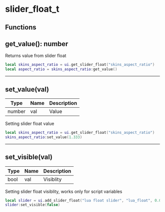 # slider_float_t

## Functions

## **get_value()**: number

Returns value from slider float
```lua
local skins_aspect_ratio = ui.get_slider_float("skins_aspect_ratio")
local aspect_ratio = skins_aspect_ratio:get_value()
```
---

## **set_value(val)**
Type | Name | Description
------------ | ------------- | ------------
number | val | Value

Setting slider float value
```lua
local skins_aspect_ratio = ui.get_slider_float("skins_aspect_ratio")
skins_aspect_ratio:set_value(1.333)
```
---

## **set_visible(val)**
Type | Name | Description
------------ | ------------- | ------------
bool | val | Visiblity

Setting slider float visiblity, works only for script variables
```lua
local slider = ui.add_slider_float("lua float slider", "lua_float", 0.0, 1.0, 0.3)
slider:set_visible(false)
```